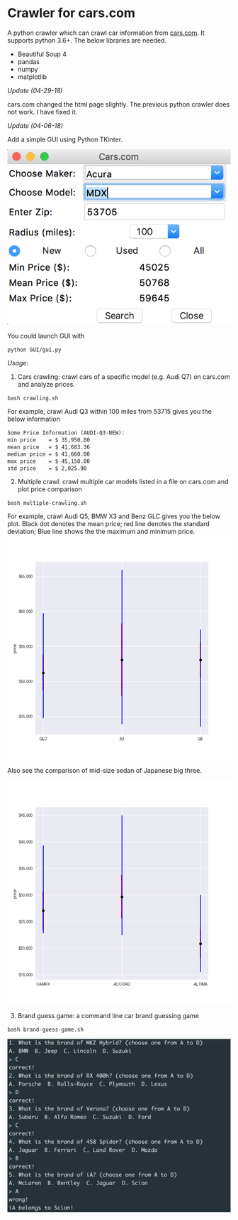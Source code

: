 # Crawler for cars.com
A python crawler which can crawl car information from [cars.com](https://www.cars.com). It supports
python 3.6+.
The below libraries are needed.

* Beautiful Soup 4
* pandas
* numpy
* matplotlib


*Update (04-29-18)*

cars.com changed the html page slightly. The previous python crawler does not work. I have fixed it.

*Update (04-06-18)*

Add a simple GUI using Python TKinter.

![GUI](images/image-gui.png)

You could launch GUI with

```
python GUI/gui.py
```

*Usage*:
1. Cars crawling: crawl cars of a specific model (e.g. Audi Q7) on cars.com and analyze prices.
```
bash crawling.sh
```

For example, crawl Audi Q3 within 100 miles from 53715 gives you the below information
```
Some Price Information (AUDI-Q3-NEW):
min price    = $ 35,950.00
mean price   = $ 41,683.36
median price = $ 41,660.00
max price    = $ 45,150.00
std price    = $ 2,025.90

```

2. Multiple crawl: crawl multiple car models listed in a file on cars.com and plot price comparison
```
bash multiple-crawling.sh
```
For example, crawl Audi Q5, BMW X3 and Benz GLC gives you the below plot.
Black dot denotes the mean price; red line denotes the standard deviation; Blue line shows
the the maximum and minimum price.
![example](images/image1.png)

Also see the comparison of mid-size sedan of Japanese big three.

![example](images/image3.png)

3. Brand guess game: a command line car brand guessing game
```
bash brand-guess-game.sh
```
![example](images/image2.png)
